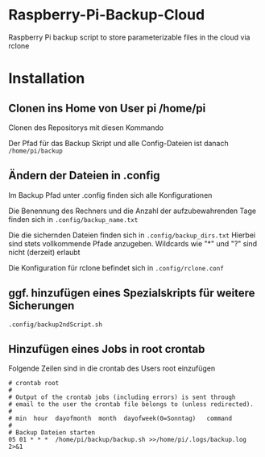 # Raspberry-Pi-Backup-Cloud
Raspberry Pi backup script to store parameterizable files in the cloud via rclone

# Installation

## Clonen ins Home von User pi /home/pi

Clonen des Repositorys mit diesen Kommando

Der Pfad für das Backup Skript und alle Config-Dateien ist danach ```/home/pi/backup```

## Ändern der Dateien in .config

Im Backup Pfad unter .config finden sich alle Konfigurationen

Die Benennung des Rechners und die Anzahl der aufzubewahrenden Tage finden sich in ```.config/backup_name.txt```

Die die sichernden Dateien finden sich in ```.config/backup_dirs.txt```
Hierbei sind stets vollkommende Pfade anzugeben. Wildcards wie "*" und "?" sind nicht (derzeit) erlaubt

Die Konfiguration für rclone befindet sich in ```.config/rclone.conf```


## ggf. hinzufügen eines Spezialskripts für weitere Sicherungen

```.config/backup2ndScript.sh```


## Hinzufügen eines Jobs in root crontab

Folgende Zeilen sind in die crontab des Users root einzufügen

```
# crontab root
#
# Output of the crontab jobs (including errors) is sent through
# email to the user the crontab file belongs to (unless redirected).
#
# min  hour  dayofmonth  month  dayofweek(0=Sonntag)   command
#
# Backup Dateien starten
05 01 * * *  /home/pi/backup/backup.sh >>/home/pi/.logs/backup.log 2>&1
```
